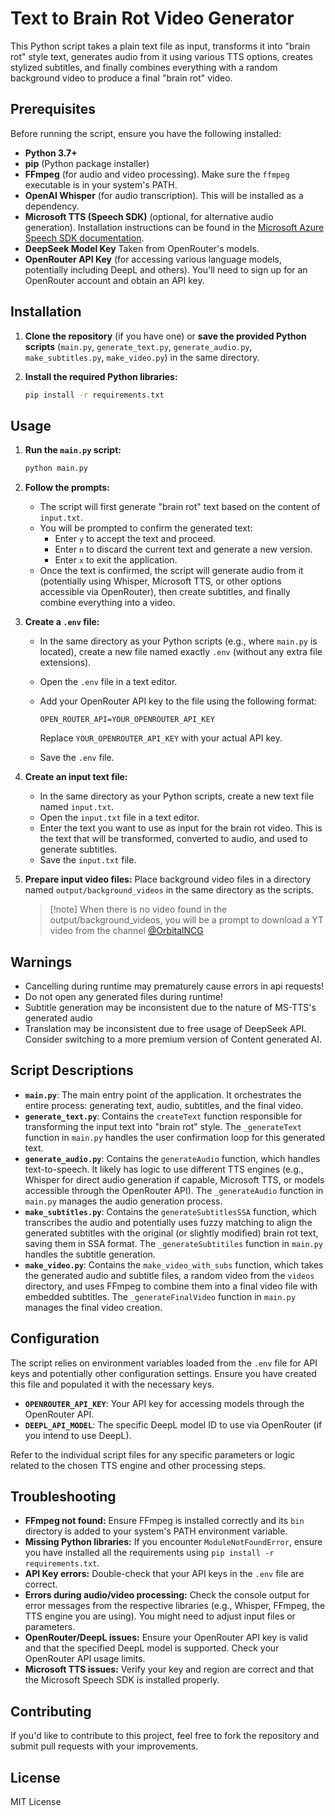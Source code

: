 # Text to Brain Rot Video Generator

This Python script takes a plain text file as input, transforms it into "brain rot" style text, generates audio from it using various TTS options, creates stylized subtitles, and finally combines everything with a random background video to produce a final "brain rot" video.

## Prerequisites

Before running the script, ensure you have the following installed:

* **Python 3.7+**
* **pip** (Python package installer)
* **FFmpeg** (for audio and video processing). Make sure the `ffmpeg` executable is in your system's PATH.
* **OpenAI Whisper** (for audio transcription). This will be installed as a dependency.
* **Microsoft TTS (Speech SDK)** (optional, for alternative audio generation). Installation instructions can be found in the [Microsoft Azure Speech SDK documentation](https://learn.microsoft.com/en-us/azure/cognitive-services/speech-service/quickstart-python).
* **DeepSeek Model Key** Taken from OpenRouter's models.
* **OpenRouter API Key** (for accessing various language models, potentially including DeepL and others). You'll need to sign up for an OpenRouter account and obtain an API key.

## Installation

1.  **Clone the repository** (if you have one) or **save the provided Python scripts** (`main.py`, `generate_text.py`, `generate_audio.py`, `make_subtitles.py`, `make_video.py`) in the same directory.

2.  **Install the required Python libraries:**

    ```bash
    pip install -r requirements.txt
    ```

## Usage

1.  **Run the `main.py` script:**

    ```bash
    python main.py
    ```

2.  **Follow the prompts:**
    * The script will first generate "brain rot" text based on the content of `input.txt`.
    * You will be prompted to confirm the generated text:
        * Enter `y` to accept the text and proceed.
        * Enter `n` to discard the current text and generate a new version.
        * Enter `x` to exit the application.
    * Once the text is confirmed, the script will generate audio from it (potentially using Whisper, Microsoft TTS, or other options accessible via OpenRouter), then create subtitles, and finally combine everything into a video.

3.  **Create a `.env` file:**

    * In the same directory as your Python scripts (e.g., where `main.py` is located), create a new file named exactly `.env` (without any extra file extensions).
    * Open the `.env` file in a text editor.
    * Add your OpenRouter API key to the file using the following format:

        ```dotenv
        OPEN_ROUTER_API=YOUR_OPENROUTER_API_KEY
        ```

        Replace `YOUR_OPENROUTER_API_KEY` with your actual API key.
    * Save the `.env` file.

4.  **Create an input text file:**

    * In the same directory as your Python scripts, create a new text file named `input.txt`.
    * Open the `input.txt` file in a text editor.
    * Enter the text you want to use as input for the brain rot video. This is the text that will be transformed, converted to audio, and used to generate subtitles.
    * Save the `input.txt` file.

5.  **Prepare input video files:** Place background video files in a directory named `output/background_videos` in the same directory as the scripts.

    > [!note] When there is no video found in the output/background_videos, you will be a prompt to download a YT video from the channel [@OrbitalNCG](https://www.youtube.com/@OrbitalNCG/videos)

## Warnings
- Cancelling during runtime may prematurely cause errors in api requests!
- Do not open any generated files during runtime!
- Subtitle generation may be inconsistent due to the nature of MS-TTS's generated audio
- Translation may be inconsistent due to free usage of DeepSeek API. Consider switching to a more premium version of Content generated AI.

## Script Descriptions

* **`main.py`**: The main entry point of the application. It orchestrates the entire process: generating text, audio, subtitles, and the final video.
* **`generate_text.py`**: Contains the `createText` function responsible for transforming the input text into "brain rot" style. The `_generateText` function in `main.py` handles the user confirmation loop for this generated text.
* **`generate_audio.py`**: Contains the `generateAudio` function, which handles text-to-speech. It likely has logic to use different TTS engines (e.g., Whisper for direct audio generation if capable, Microsoft TTS, or models accessible through the OpenRouter API). The `_generateAudio` function in `main.py` manages the audio generation process.
* **`make_subtitles.py`**: Contains the `generateSubtitlesSSA` function, which transcribes the audio and potentially uses fuzzy matching to align the generated subtitles with the original (or slightly modified) brain rot text, saving them in SSA format. The `_generateSubtitiles` function in `main.py` handles the subtitle generation.
* **`make_video.py`**: Contains the `make_video_with_subs` function, which takes the generated audio and subtitle files, a random video from the `videos` directory, and uses FFmpeg to combine them into a final video file with embedded subtitles. The `_generateFinalVideo` function in `main.py` manages the final video creation.

## Configuration

The script relies on environment variables loaded from the `.env` file for API keys and potentially other configuration settings. Ensure you have created this file and populated it with the necessary keys.

* **`OPENROUTER_API_KEY`**: Your API key for accessing models through the OpenRouter API.
* **`DEEPL_API_MODEL`**: The specific DeepL model ID to use via OpenRouter (if you intend to use DeepL).

Refer to the individual script files for any specific parameters or logic related to the chosen TTS engine and other processing steps.

## Troubleshooting

* **FFmpeg not found:** Ensure FFmpeg is installed correctly and its `bin` directory is added to your system's PATH environment variable.
* **Missing Python libraries:** If you encounter `ModuleNotFoundError`, ensure you have installed all the requirements using `pip install -r requirements.txt`.
* **API Key errors:** Double-check that your API keys in the `.env` file are correct.
* **Errors during audio/video processing:** Check the console output for error messages from the respective libraries (e.g., Whisper, FFmpeg, the TTS engine you are using). You might need to adjust input files or parameters.
* **OpenRouter/DeepL issues:** Ensure your OpenRouter API key is valid and that the specified DeepL model is supported. Check your OpenRouter API usage limits.
* **Microsoft TTS issues:** Verify your key and region are correct and that the Microsoft Speech SDK is installed properly.

## Contributing

If you'd like to contribute to this project, feel free to fork the repository and submit pull requests with your improvements.

## License

MIT License
